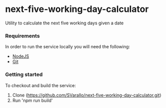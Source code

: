 # next-five-working-day-calculator
Utility to calculate the next five working days given a date

### Requirements

In order to run the service locally you will need the following:

- [NodeJS](https://nodejs.org/en/)
- [Git](https://git-scm.com/downloads)

### Getting started

To checkout and build the service:

1. Clone (https://github.com/SVarallo/next-five-working-day-calculator.git)
2. Run 'npm run build'
